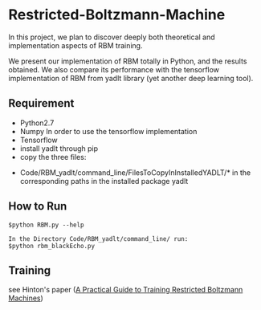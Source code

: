 
# Restricted-Boltzmann-Machine

In this project, we plan to discover deeply both theoretical and implementation aspects of RBM training.

We present our implementation of RBM totally in Python, and the results obtained. We also compare its performance with the tensorflow implementation of RBM from yadlt library (yet another deep learning tool).



## Requirement 

* Python2.7
* Numpy
In order to use the tensorflow implementation
* Tensorflow
* install yadlt through pip
* copy the three files:
- Code/RBM_yadlt/command_line/FilesToCopyInInstalledYADLT/* in the corresponding paths in the installed package yadlt

## How to Run

```
$python RBM.py --help

In the Directory Code/RBM_yadlt/command_line/ run:
$python rbm_blackEcho.py
```

## Training 

see Hinton's paper ([A Practical Guide to Training Restricted Boltzmann Machines](https://www.cs.toronto.edu/~hinton/absps/guideTR.pdf))


